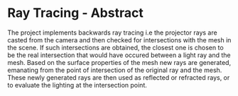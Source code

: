 # Ray Tracing - Abstract

The project implements backwards ray tracing i.e the projector rays are casted from the camera and then checked for intersections with the mesh in the scene. If such intersections are obtained, the closest one is chosen to be the real intersection that would have occured between a light ray and the mesh. Based on the surface properties of the mesh new rays are generated, emanating from the point of intersection of the original ray and the mesh. These newly generated rays are then used as reflected or refracted rays, or to evaluate the lighting at the intersection point.
